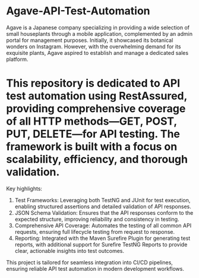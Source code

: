 # Agave-API-Test-Automation
 Agave is a Japanese company specializing in providing a wide selection of small houseplants through a mobile application, complemented by an admin portal for management purposes. Initially, it showcased its botanical wonders on Instagram. However, with the overwhelming demand for its exquisite plants, Agave aspired to establish and manage a dedicated sales platform. 

# This repository is dedicated to API test automation using RestAssured, providing comprehensive coverage of all HTTP methods—GET, POST, PUT, DELETE—for API testing. The framework is built with a focus on scalability, efficiency, and thorough validation.

Key highlights:

1) Test Frameworks: Leveraging both TestNG and JUnit for test execution, enabling structured assertions and detailed validation of API responses.
2) JSON Schema Validation: Ensures that the API responses conform to the expected structure, improving reliability and consistency in testing.
3) Comprehensive API Coverage: Automates the testing of all common API requests, ensuring full lifecycle testing from request to response.
4) Reporting: Integrated with the Maven Surefire Plugin for generating test reports, with additional support for Surefire TestNG Reports to provide clear, actionable insights into test outcomes.

This project is tailored for seamless integration into CI/CD pipelines, ensuring reliable API test automation in modern development workflows.
